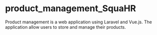 # product_management_SquaHR
Product management is a web application using Laravel and Vue.js. The application allow users to store and manage their products.
